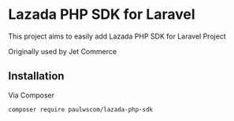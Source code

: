 # Lazada PHP SDK for Laravel

This project aims to easily add Lazada PHP SDK for Laravel Project

Originally used by Jet Commerce

## Installation

Via Composer

`composer require paulwscom/lazada-php-sdk`
